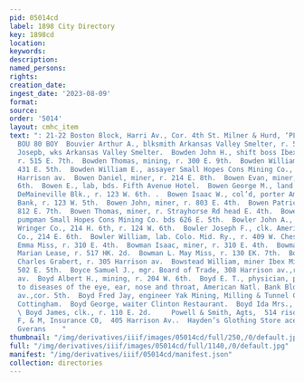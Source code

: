 ```yaml
---
pid: 05014cd
label: 1898 City Directory
key: 1898cd
location: 
keywords: 
description: 
named_persons: 
rights: 
creation_date: 
ingest_date: '2023-08-09'
format: 
source: 
order: '5014'
layout: cmhc_item
text: ": 21-22 Boston Block, Harri Av., Cor. 4th St. Milner & Hurd, ‘PLATE GLASS INSURANCE.
  BOU 80 BOY  Bouvier Arthur A., blksmith Arkansas Valley Smelter, r. 500 W. 3d.  Bovic
  Josepb, wks Arkansas Valley Smelter.  Bowden John H., shift boss Ibex Mining Co.,
  r. 515 E. 7th.  Bowden Thomas, mining, r. 300 E. 9th.  Bowden William, miner, r.
  431 E. 5th.  Bowden William E., assayer Small Hopes Cons Mining Co., r. 10. 608
  Harrison av.  Bowen Daniel, miner, r. 214 E. 8th.  Bowen Evan, miner, r. 432 E.
  6th.  Bowen E., lab, bds. Fifth Avenue Hotel.  Bowen George M., land attorney, 1
  DeMaineville Blk., r. 123 W. 6th. .  Bowen Isaac W., col’d, porter American Nat.
  Bank, r. 123 W. 5th.  Bowen John, miner, r. 803 E. 4th.  Bowen Patrick, miner, r.
  812 E. 7th.  Bowen Thomas, miner, r. Strayhorse Rd head E. 4th.  Bowen William,
  pumpman Small Hopes Cons Mining Co. bds 626 E. 5th.  Bowler John A., agt. American
  Wringer Co., 214 H. 6th, r. 124 W. 6th.  Bowler Joseph F., clk. American Wringer
  Co., 214 E. 6th.  Bowler William, lab. Colo. Mid. Ry., r. 409 W. Chestnut.  Bowman
  Emma Miss, r. 310 E. 4th.  Bowman Isaac, miner, r. 310 E. 4th.  Bowman Jerry, miner
  Marian Lease, r. 517 HK. 2d.  Bowman L. May Miss, r. 130 EK. 7th.  Bows Frank W.,barber
  Charles Grabert, r. 305 Harrison av.  Bowstead William, miner Ibex Mining Co., r.
  502 E. 5th.  Boyce Samuel J., mgr. Board of Trade, 308 Harrison av.,r 314 Harrisan
  av.  Boyd Albert H., mining, r. 204 W. 6th.  Boyd E. T., physician, practice limited
  to diseases of the eye, ear, nose and throat, American Natl. Bank Bldg., Harrison
  av.,cor. 5th.  Boyd Fred Jay, engineer Yak Mining, Milling & Tunnel Co., bds. Hotel
  Cottingham.  Boyd George, waiter Clinton Restaurant.  Boyd Ida Mrs., r. 204 N. Pine.
  \ Boyd James, clk., r. 110 E. 2d.     Powell & Smith, Agts,  514 rison AV.  Springfield
  F, & M, Insurance C0,  405 Harrison Av..  Hayden’s Glothing Store aceateter Garhertes
  Gverans    "
thumbnail: "/img/derivatives/iiif/images/05014cd/full/250,/0/default.jpg"
full: "/img/derivatives/iiif/images/05014cd/full/1140,/0/default.jpg"
manifest: "/img/derivatives/iiif/05014cd/manifest.json"
collection: directories
---
```

